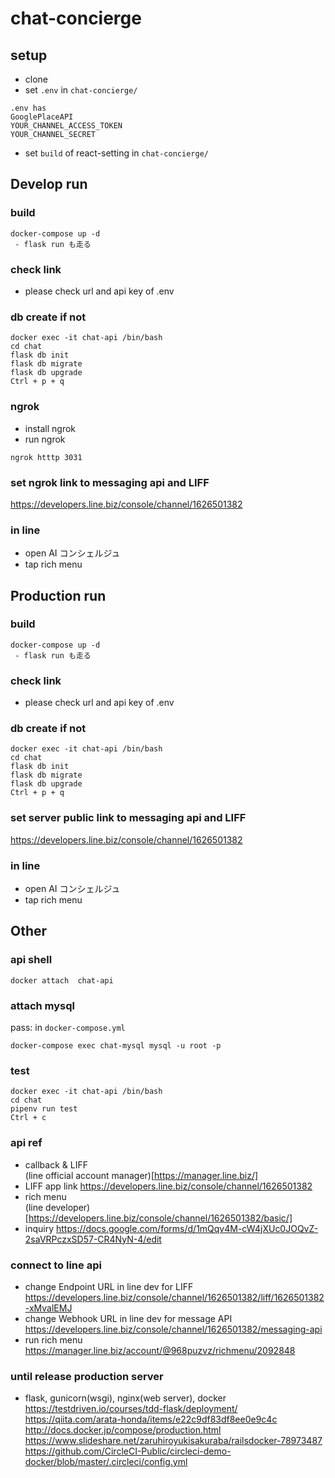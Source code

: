 # chat-concierge

## setup
 - clone
 - set `.env` in `chat-concierge/`
 ``` 
 .env has
 GooglePlaceAPI
 YOUR_CHANNEL_ACCESS_TOKEN
 YOUR_CHANNEL_SECRET
 ```
 - set `build` of react-setting in `chat-concierge/`

## Develop run
### build
```
docker-compose up -d
 - flask run も走る
```

### check link
 - please check url and api key of .env  

### db create if not
```
docker exec -it chat-api /bin/bash
cd chat
flask db init
flask db migrate
flask db upgrade
Ctrl + p + q
```

### ngrok
 - install ngrok
 - run ngrok
 ```
 ngrok htttp 3031
 ```

### set ngrok link to messaging api and LIFF
 https://developers.line.biz/console/channel/1626501382

### in line
 - open AI コンシェルジュ
 - tap rich menu

## Production run
### build
```
docker-compose up -d
 - flask run も走る
```

### check link
 - please check url and api key of .env  

### db create if not
```
docker exec -it chat-api /bin/bash
cd chat
flask db init
flask db migrate
flask db upgrade
Ctrl + p + q
```

### set server public link to messaging api and LIFF
 https://developers.line.biz/console/channel/1626501382

### in line
 - open AI コンシェルジュ
 - tap rich menu


## Other

### api shell
```
docker attach  chat-api
```

### attach mysql
pass: in `docker-compose.yml`
```
docker-compose exec chat-mysql mysql -u root -p
```

### test
```
docker exec -it chat-api /bin/bash
cd chat
pipenv run test
Ctrl + c
```

### api ref
 - callback & LIFF  
(line official account manager)[https://manager.line.biz/]  
 - LIFF app link
 https://developers.line.biz/console/channel/1626501382
 - rich menu  
(line developer)[https://developers.line.biz/console/channel/1626501382/basic/]  
 - inquiry
https://docs.google.com/forms/d/1mQqv4M-cW4jXUc0JOQvZ-2saVRPczxSD57-CR4NyN-4/edit

### connect to line api
 - change Endpoint URL in line dev for LIFF  
 https://developers.line.biz/console/channel/1626501382/liff/1626501382-xMvalEMJ  
 - change Webhook URL  in line dev for message API  
 https://developers.line.biz/console/channel/1626501382/messaging-api
 - run rich menu  
 https://manager.line.biz/account/@968puzvz/richmenu/2092848

### until release production server
 - flask, gunicorn(wsgi), nginx(web server), docker
https://testdriven.io/courses/tdd-flask/deployment/
https://qiita.com/arata-honda/items/e22c9df83df8ee0e9c4c
http://docs.docker.jp/compose/production.html
https://www.slideshare.net/zaruhiroyukisakuraba/railsdocker-78973487
https://github.com/CircleCI-Public/circleci-demo-docker/blob/master/.circleci/config.yml

